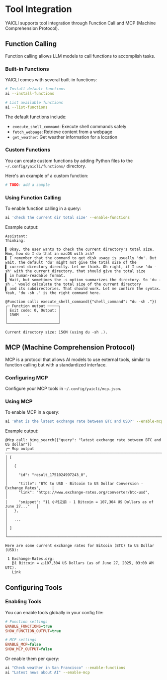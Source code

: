 # Tool Integration

YAICLI supports tool integration through Function Call and MCP (Machine Comprehension Protocol).

## Function Calling

Function calling allows LLM models to call functions to accomplish tasks.

### Built-in Functions

YAICLI comes with several built-in functions:

```bash
# Install default functions
ai --install-functions

# List available functions
ai --list-functions
```

The default functions include:

- `execute_shell_command`: Execute shell commands safely
- `fetch_webpage`: Retrieve content from a webpage
- `get_weather`: Get weather information for a location

### Custom Functions

You can create custom functions by adding Python files to the `~/.config/yaicli/functions/` directory.

Here's an example of a custom function:


```python
# TODO: add a sample
```

### Using Function Calling

To enable function calling in a query:

```bash
ai 'check the current dir total size' --enable-functions
```

Example output:

```
Assistant:
Thinking:

▌ Okay, the user wants to check the current directory's total size. Hmm, how do I do that in macOS with zsh?
▌ I remember that the command to get disk usage is usually 'du'. But wait, the default 'du' might not give the total size of the
▌ current directory directly. Let me think. Oh right, if I use 'du -sh' with the current directory, that should give the total size
▌ in human-readable format.
▌ Wait, but sometimes the -s option summarizes the directory. So 'du -sh .' would calculate the total size of the current directory
▌ and its subdirectories. That should work. Let me confirm the syntax. Yeah, 'du -sh .' is the right command here.

@Function call: execute_shell_command({"shell_command": "du -sh ."})
╭─ Function output ─────╮
│ Exit code: 0, Output: │
│ 156M    .             │
│                       │
╰───────────────────────╯

Current directory size: 156M (using du -sh .).
```

## MCP (Machine Comprehension Protocol)

MCP is a protocol that allows AI models to use external tools, similar to function calling but with a standardized interface.

### Configuring MCP

Configure your MCP tools in `~/.config/yaicli/mcp.json`.

### Using MCP

To enable MCP in a query:

```bash
ai 'What is the latest exchange rate between BTC and USD?' --enable-mcp
```

Example output:

```
@Mcp call: bing_search({"query": "latest exchange rate between BTC and US dollar"})
╭─ Mcp output ──────────────────────────────────────────────────────────────────────╮
│ [                                                                                 │
│   {                                                                               │
│     "id": "result_1751024997243_0",                                               │
│     "title": "BTC to USD - Bitcoin to US Dollar Conversion - Exchange Rates",     │
│     "link": "https://www.exchange-rates.org/converter/btc-usd",                   │
│     "snippet": "11 小时之前 · 1 Bitcoin = 107,304 US Dollars as of June 27..."   │
│   },                                                                              │
│   ...                                                                             │
│ ]                                                                                 │
╰─────────────────────────────────────────────────────────────────────────────────────

Here are some current exchange rates for Bitcoin (BTC) to US Dollar (USD):

 1 Exchange-Rates.org:
   ₿1 Bitcoin = 💵107,304 US Dollars (as of June 27, 2025, 03:00 AM UTC).
   Link
```

## Configuring Tools

### Enabling Tools

You can enable tools globally in your config file:

```ini
# Function settings
ENABLE_FUNCTIONS=true
SHOW_FUNCTION_OUTPUT=true

# MCP settings
ENABLE_MCP=false
SHOW_MCP_OUTPUT=false
```

Or enable them per query:

```bash
ai "Check weather in San Francisco" --enable-functions
ai "Latest news about AI" --enable-mcp
``` 